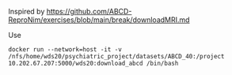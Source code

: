 Inspired by https://github.com/ABCD-ReproNim/exercises/blob/main/break/downloadMRI.md

Use
```shell script
docker run --network=host -it -v /nfs/home/wds20/psychiatric_project/datasets/ABCD_40:/project 10.202.67.207:5000/wds20:download_abcd /bin/bash
```
